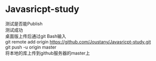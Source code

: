 # Javasricpt-study  
测试是否能Publish  
测试成功  
桌面版上传后通过git Bash输入  
git remote add origin https://github.com/Joustany/Javasricpt-study.git  
git push -u origin master  
将本地的库上传到github服务器的master上  
